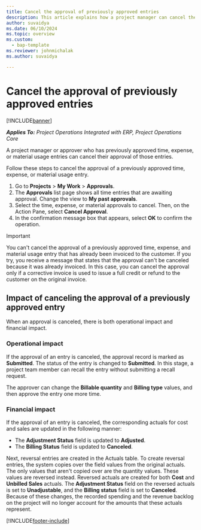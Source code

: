 ```yaml
---
title: Cancel the approval of previously approved entries
description: This article explains how a project manager can cancel the approval of previously approved time, expense, or material usage entries.
author: suvaidya
ms.date: 06/10/2024
ms.topic: overview
ms.custom: 
  - bap-template
ms.reviewer: johnmichalak
ms.author: suvaidya

---
```


# Cancel the approval of previously approved entries

[!INCLUDE[banner](../includes/banner.md)]

_**Applies To:** Project Operations Integrated with ERP, Project Operations Core_

A project manager or approver who has previously approved time, expense, or material usage entries can cancel their approval of those entries. 

Follow these steps to cancel the approval of a previously approved time, expense, or material usage entry.

1. Go to **Projects** \> **My Work** \> **Approvals**.
2. The **Approvals** list page shows all time entries that are awaiting approval. Change the view to **My past approvals**.
3. Select the time, expense, or material approvals to cancel. Then, on the Action Pane, select **Cancel Approval**.
4. In the confirmation message box that appears, select **OK** to confirm the operation.

> [!IMPORTANT]
> You can't cancel the approval of a previously approved time, expense, and material usage entry that has already been invoiced to the customer. If you try, you receive a message that states that the approval can't be canceled because it was already invoiced. In this case, you can cancel the approval only if a corrective invoice is used to issue a full credit or refund to the customer on the original invoice.

## Impact of canceling the approval of a previously approved entry

When an approval is canceled, there is both operational impact and financial impact.

### Operational impact

If the approval of an entry is canceled, the approval record is marked as **Submitted**. The status of the entry is changed to **Submitted**. In this stage, a project team member can recall the entry without submitting a recall request.

The approver can change the **Billable quantity** and **Billing type** values, and then approve the entry one more time.

### Financial impact

If the approval of an entry is canceled, the corresponding actuals for cost and sales are updated in the following manner:

- The **Adjustment Status** field is updated to **Adjusted**.
- The **Billing Status** field is updated to **Canceled**.

Next, reversal entries are created in the Actuals table. To create reversal entries, the system copies over the field values from the original actuals. The only values that aren't copied over are the quantity values. These values are reversed instead. Reversed actuals are created for both **Cost** and **Unbilled Sales** actuals. The **Adjustment Status** field on the reversed actuals is set to **Unadjustable**, and the **Billing status** field is set to **Canceled**. Because of these changes, the recorded spending and the revenue backlog on the project will no longer account for the amounts that these actuals represent.

[!INCLUDE[footer-include](../includes/footer-banner.md)]
